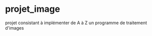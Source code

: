 projet_image
============

projet consistant à implémenter de A à Z un programme de traitement d'images